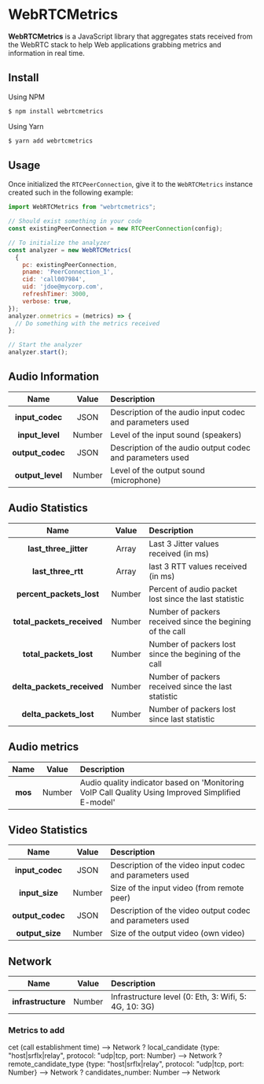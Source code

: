 # WebRTCMetrics

**WebRTCMetrics** is a JavaScript library that aggregates stats received from the WebRTC stack to help Web applications grabbing metrics and information in real time.

## Install

Using NPM

```bash
$ npm install webrtcmetrics
```

Using Yarn

```bash
$ yarn add webrtcmetrics
```

## Usage

Once initialized the `RTCPeerConnection`, give it to the `WebRTCMetrics` instance created such in the following example:

```js
import WebRTCMetrics from "webrtcmetrics";

// Should exist something in your code
const existingPeerConnection = new RTCPeerConnection(config);

// To initialize the analyzer
const analyzer = new WebRTCMetrics(
  { 
    pc: existingPeerConnection,
    pname: 'PeerConnection_1',
    cid: 'call007984',
    uid: 'jdoe@mycorp.com',
    refreshTimer: 3000,
    verbose: true,
});
analyzer.onmetrics = (metrics) => {
  // Do something with the metrics received
};

// Start the analyzer
analyzer.start();
```

## Audio Information

| Name | Value | Description |
|:----:|:-----:|:------------|
| **input_codec** | JSON | Description of the audio input codec and parameters used |
| **input_level** | Number | Level of the input sound (speakers) |
| **output_codec** | JSON | Description of the audio output codec and parameters used |
| **output_level** | Number | Level of the output sound (microphone) |

## Audio Statistics

| Name | Value | Description |
|:----:|:-----:|:------------|
| **last_three_jitter** | Array | Last 3 Jitter values received (in ms) |
| **last_three_rtt** | Array | last 3 RTT values received (in ms) |
| **percent_packets_lost** | Number | Percent of audio packet lost since the last statistic |
| **total_packets_received** | Number | Number of packers received since the begining of the call |
| **total_packets_lost** | Number | Number of packers lost since the begining of the call |
| **delta_packets_received** | Number | Number of packers received since the last statistic |
| **delta_packets_lost** | Number | Number of packers lost since last statistic |

## Audio metrics

| Name | Value | Description |
|:----:|:-----:|:------------|
| **mos** | Number | Audio quality indicator based on 'Monitoring VoIP Call Quality Using Improved Simplified E-model' |

## Video Statistics

| Name | Value | Description |
|:----:|:-----:|:------------|
| **input_codec** | JSON | Description of the video input codec and parameters used |
| **input_size** | Number | Size of the input video (from remote peer) |
| **output_codec** | JSON | Description of the video output codec and parameters used |
| **output_size** | Number | Size of the output video (own video) |

## Network

| Name | Value | Description |
|:----:|:-----:|:------------|
| **infrastructure** | Number | Infrastructure level (0: Eth, 3: Wifi, 5: 4G, 10: 3G) |


### Metrics to add

cet (call establishment time) --> Network ?
local_candidate {type: "host|srflx|relay", protocol: "udp|tcp, port: Number} --> Network ?
remote_candidate_type {type: "host|srflx|relay", protocol: "udp|tcp, port: Number} --> Network ?
candidates_number: Number --> Network



